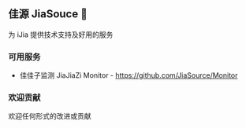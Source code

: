 ## 佳源 JiaSouce 👋

为 iJia 提供技术支持及好用的服务

### 可用服务
* 佳佳子监测 JiaJiaZi Monitor - https://github.com/JiaSource/Monitor

### 欢迎贡献
欢迎任何形式的改进或贡献
